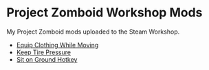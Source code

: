 # Project Zomboid Workshop Mods

My Project Zomboid mods uploaded to the Steam Workshop.

- [Equip Clothing While Moving](https://steamcommunity.com/sharedfiles/filedetails/?id=3446510982)
- [Keep Tire Pressure](https://steamcommunity.com/sharedfiles/filedetails/?id=3446703159)
- [Sit on Ground Hotkey](https://steamcommunity.com/sharedfiles/filedetails/?id=3444590285)